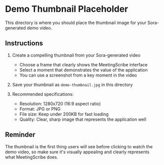 # Demo Thumbnail Placeholder

This directory is where you should place the thumbnail image for your Sora-generated demo video.

## Instructions

1. Create a compelling thumbnail from your Sora-generated video
   - Choose a frame that clearly shows the MeetingScribe interface
   - Select a moment that demonstrates the value of the application
   - You can use a screenshot from a key moment in the video

2. Save your thumbnail as `demo-thumbnail.jpg` in this directory

3. Recommended specifications:
   - Resolution: 1280x720 (16:9 aspect ratio)
   - Format: JPG or PNG
   - File size: Keep under 200KB for fast loading
   - Quality: Clear, sharp image that represents the application well

## Reminder

The thumbnail is the first thing users will see before clicking to watch the demo video, so make sure it's visually appealing and clearly represents what MeetingScribe does. 